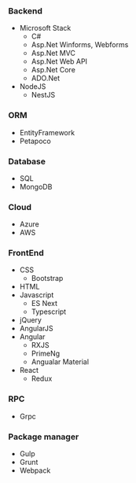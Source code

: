 ### Backend
- Microsoft Stack
	- C#
	- Asp.Net Winforms, Webforms
	- Asp.Net MVC
	- Asp.Net Web API
	- Asp.Net Core
    - ADO.Net
- NodeJS
	- NestJS

### ORM
- EntityFramework
- Petapoco

### Database
- SQL
- MongoDB

### Cloud
- Azure
- AWS

### FrontEnd
- CSS
	- Bootstrap
- HTML
- Javascript
	- ES Next
    - Typescript
- jQuery
- AngularJS
- Angular
	- RXJS
    - PrimeNg
    - Angualar Material
- React
	- Redux
    
### RPC
- Grpc

### Package manager
- Gulp
- Grunt
- Webpack

